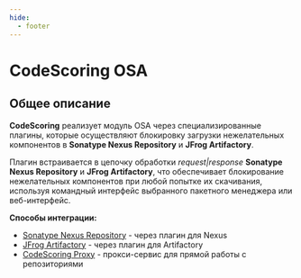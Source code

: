 ```yaml
---
hide:
  - footer
---
```


# CodeScoring OSA

## Общее описание

**CodeScoring** реализует модуль OSA через специализированные плагины, которые осуществляют блокировку загрузки нежелательных компонентов в **Sonatype Nexus Repository** и **JFrog Artifactory**.

Плагин встраивается в цепочку обработки *request|response* **Sonatype Nexus Repository** и **JFrog Artifactory**, что обеспечивает блокирование нежелательных компонентов при любой попытке их скачивания, используя командный интерфейс выбранного пакетного менеджера или веб-интерфейс.

**Способы интеграции:**

- [Sonatype Nexus Repository](/osa/nexus_osa) - через плагин для Nexus
- [JFrog Artifactory](/osa/jfrog_osa) - через плагин для Artifactory
- [CodeScoring Proxy](/cs_proxy) - прокси-сервис для прямой работы с репозиториями
